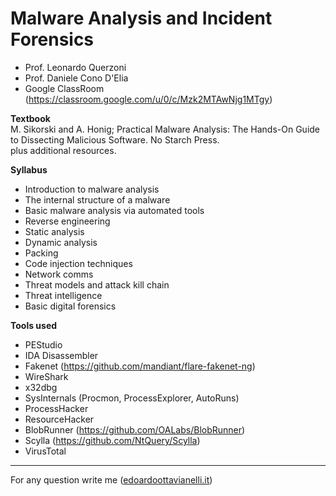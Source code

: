 # Malware Analysis and Incident Forensics

- Prof. Leonardo Querzoni
- Prof. Daniele Cono D'Elia
- Google ClassRoom (https://classroom.google.com/u/0/c/Mzk2MTAwNjg1MTgy)

**Textbook**  
M. Sikorski and A. Honig; Practical Malware Analysis: The Hands-On Guide to Dissecting Malicious Software. No Starch Press.  
plus additional resources.

**Syllabus**  

- Introduction to malware analysis
- The internal structure of a malware
- Basic malware analysis via automated tools
- Reverse engineering
- Static analysis
- Dynamic analysis
- Packing 
- Code injection techniques
- Network comms
- Threat models and attack kill chain
- Threat intelligence
- Basic digital forensics

**Tools used**

- PEStudio
- IDA Disassembler
- Fakenet (https://github.com/mandiant/flare-fakenet-ng)
- WireShark
- x32dbg
- SysInternals (Procmon, ProcessExplorer, AutoRuns)
- ProcessHacker
- ResourceHacker
- BlobRunner (https://github.com/OALabs/BlobRunner)
- Scylla (https://github.com/NtQuery/Scylla)
- VirusTotal

---------

For any question write me ([edoardoottavianelli.it](https://www.edoardoottavianelli.it/))
